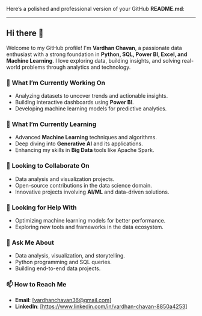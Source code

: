 Here’s a polished and professional version of your GitHub **README.md**:

---

## Hi there 👋  

Welcome to my GitHub profile! I'm **Vardhan Chavan**, a passionate data enthusiast with a strong foundation in **Python, SQL, Power BI, Excel, and Machine Learning**. I love exploring data, building insights, and solving real-world problems through analytics and technology.  

### 🔭 **What I’m Currently Working On**  
- Analyzing datasets to uncover trends and actionable insights.  
- Building interactive dashboards using **Power BI**.  
- Developing machine learning models for predictive analytics.  

### 🌱 **What I’m Currently Learning**  
- Advanced **Machine Learning** techniques and algorithms.  
- Deep diving into **Generative AI** and its applications.  
- Enhancing my skills in **Big Data** tools like Apache Spark.  

### 👯 **Looking to Collaborate On**  
- Data analysis and visualization projects.  
- Open-source contributions in the data science domain.  
- Innovative projects involving **AI/ML** and data-driven solutions.  

### 🤔 **Looking for Help With**  
- Optimizing machine learning models for better performance.  
- Exploring new tools and frameworks in the data ecosystem.  

### 💬 **Ask Me About**  
- Data analysis, visualization, and storytelling.  
- Python programming and SQL queries.  
- Building end-to-end data projects.  

### 📫 **How to Reach Me**  
- **Email**: [vardhanchavan36@gmail.com]  
- **LinkedIn**: [https://www.linkedin.com/in/vardhan-chavan-8850a4253]  
